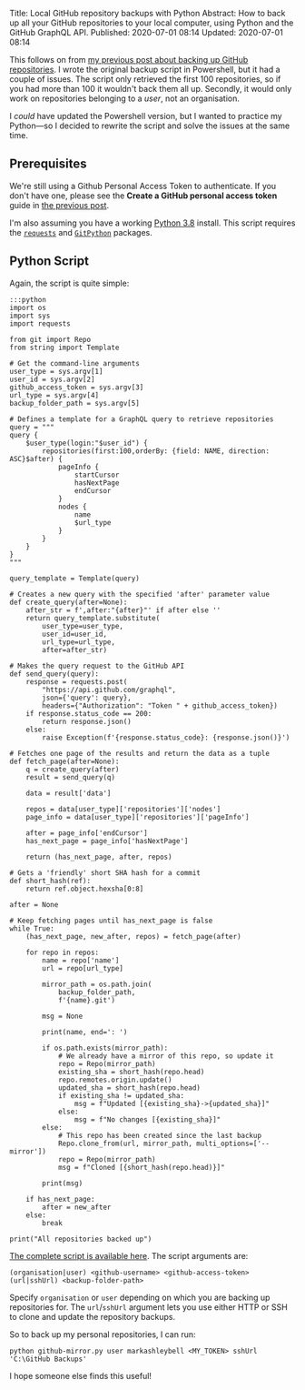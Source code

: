Title: Local GitHub repository backups with Python
Abstract: How to back up all your GitHub repositories to your local computer, using Python and the GitHub GraphQL API.
Published: 2020-07-01 08:14
Updated: 2020-07-01 08:14

This follows on from [my previous post about backing up GitHub repositories](/local-github-repository-backup-with-powershell.html). I wrote the original backup script in Powershell, but it had a couple of issues. The script only retrieved the first 100 repositories, so if you had more than 100 it wouldn't back them all up. Secondly, it would only work on repositories belonging to a _user_, not an organisation.
 
I _could_ have updated the Powershell version, but I wanted to practice my Python—so I decided to rewrite the script and solve the issues at the same time.

## Prerequisites

We're still using a Github Personal Access Token to authenticate. If you don't have one, please see the **Create a GitHub personal access token** guide in [the previous post](/local-github-repository-backup-with-powershell.html).

I'm also assuming you have a working [Python 3.8](https://www.python.org/downloads/) install. This script requires the [`requests`](https://pypi.org/project/requests/) and [`GitPython`](https://pypi.org/project/GitPython/) packages.

## Python Script

Again, the script is quite simple:

    :::python
    import os
    import sys
    import requests

    from git import Repo
    from string import Template

    # Get the command-line arguments
    user_type = sys.argv[1]
    user_id = sys.argv[2]
    github_access_token = sys.argv[3]
    url_type = sys.argv[4]
    backup_folder_path = sys.argv[5]

    # Defines a template for a GraphQL query to retrieve repositories
    query = """
    query {
        $user_type(login:"$user_id") {
            repositories(first:100,orderBy: {field: NAME, direction: ASC}$after) {
                pageInfo {
                    startCursor
                    hasNextPage
                    endCursor
                }
                nodes {
                    name
                    $url_type
                }
            }
        }
    }
    """

    query_template = Template(query)

    # Creates a new query with the specified 'after' parameter value
    def create_query(after=None):
        after_str = f',after:"{after}"' if after else ''
        return query_template.substitute(
            user_type=user_type, 
            user_id=user_id, 
            url_type=url_type, 
            after=after_str)

    # Makes the query request to the GitHub API
    def send_query(query): 
        response = requests.post(
            "https://api.github.com/graphql", 
            json={'query': query}, 
            headers={"Authorization": "Token " + github_access_token})
        if response.status_code == 200:
            return response.json()
        else:
            raise Exception(f'{response.status_code}: {response.json()}')

    # Fetches one page of the results and return the data as a tuple
    def fetch_page(after=None):
        q = create_query(after)
        result = send_query(q)

        data = result['data']

        repos = data[user_type]['repositories']['nodes']
        page_info = data[user_type]['repositories']['pageInfo']

        after = page_info['endCursor']
        has_next_page = page_info['hasNextPage']

        return (has_next_page, after, repos)

    # Gets a 'friendly' short SHA hash for a commit
    def short_hash(ref):
        return ref.object.hexsha[0:8]

    after = None

    # Keep fetching pages until has_next_page is false
    while True:
        (has_next_page, new_after, repos) = fetch_page(after)

        for repo in repos:
            name = repo['name']
            url = repo[url_type]
            
            mirror_path = os.path.join(
                backup_folder_path, 
                f'{name}.git')

            msg = None

            print(name, end=': ')

            if os.path.exists(mirror_path):
                # We already have a mirror of this repo, so update it
                repo = Repo(mirror_path)
                existing_sha = short_hash(repo.head)
                repo.remotes.origin.update()
                updated_sha = short_hash(repo.head)
                if existing_sha != updated_sha:
                    msg = f"Updated [{existing_sha}->{updated_sha}]"
                else:
                    msg = f"No changes [{existing_sha}]"
            else:
                # This repo has been created since the last backup
                Repo.clone_from(url, mirror_path, multi_options=['--mirror'])
                repo = Repo(mirror_path)
                msg = f"Cloned [{short_hash(repo.head)}]"

            print(msg)

        if has_next_page:
            after = new_after
        else:
            break

    print("All repositories backed up")

[The complete script is available here](https://gist.github.com/markashleybell/6edac01b2ea15a9ae2ab8df042063277 "External Link: GitHub Python Repository Backup Gist"). The script arguments are:

    (organisation|user) <github-username> <github-access-token> (url|sshUrl) <backup-folder-path>

Specify `organisation` or `user` depending on which you are backing up repositories for. The `url`/`sshUrl` argument lets you use either HTTP or SSH to clone and update the repository backups.

So to back up my personal repositories, I can run:

    python github-mirror.py user markashleybell <MY_TOKEN> sshUrl 'C:\GitHub Backups'

I hope someone else finds this useful!
